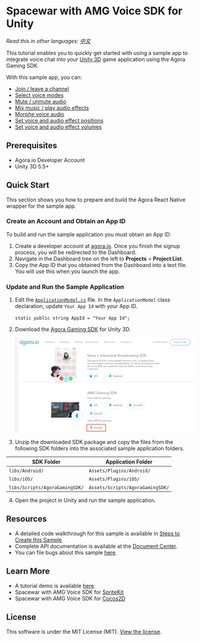 
# Spacewar with AMG Voice SDK for Unity

*Read this in other languages: [中文](README.zh.md)*

This tutorial enables you to quickly get started with using a sample app to integrate voice chat into your [Unity 3D](https://unity3d.com) game application using the Agora Gaming SDK.

With this sample app, you can:

- [Join / leave a channel](#add-join-leave-channel-methods)
- [Select voice modes](#add-agora-engine-methods)
- [Mute / unmute audio](#add-button-and-slider-methods)
- [Mix music / play audio effects](#add-background-music-methods)
- [Morphe voice audio](#add-button-and-slider-methods)
- [Set voice and audio effect positions](#add-button-and-slider-methods)
- [Set voice and audio effect volumes](#add-button-and-slider-methods)

## Prerequisites
- Agora.io Developer Account
- Unity 3D 5.5+

## Quick Start
This section shows you how to prepare and build the Agora React Native wrapper for the sample app.

### Create an Account and Obtain an App ID
To build and run the sample application you must obtain an App ID:

1. Create a developer account at [agora.io](https://dashboard.agora.io/signin/). Once you finish the signup process, you will be redirected to the Dashboard.
2. Navigate in the Dashboard tree on the left to **Projects** > **Project List**.
3. Copy the App ID that you obtained from the Dashboard into a text file. You will use this when you launch the app.

### Update and Run the Sample Application

1. Edit the [`ApplicationModel.cs`](Assets/MainScene/Scripts/HelloUnityVideo.cs) file. In the `ApplicationModel` class declaration, update `Your App Id` with your App ID.

	`static public string AppId = "Your App Id";`

2. Download the [Agora Gaming SDK](https://www.agora.io/en/download/) for Unity 3D.

	![download.jpg](images/download.jpg)

3. Unzip the downloaded SDK package and copy the files from the following SDK folders into the associated sample application folders.

SDK Folder|Application Folder
---|---
`libs/Android/`|`Assets/Plugins/Android/`
`libs/iOS/`|`Assets/Plugins/iOS/`
`libs/Scripts/AgoraGamingSDK/`|`Assets/Scripts/AgoraGamingSDK/`

4. Open the project in Unity and run the sample application.

## Resources
- A detailed code walkthrough for this sample is available in [Steps to Create this Sample](./guide.md).
- Complete API documentation is available at the [Document Center](https://docs.agora.io/en/).
- You can file bugs about this sample [here](https://github.com/AgoraIO/Voice-Call-for-Mobile-Gaming/tree/master/Advanced-Voice-Call-for-Gaming/Spacewar-with-AMG-Voice-SDK-Unity/issues).

## Learn More
- A tutorial demo is available [here](https://github.com/AgoraIO/Hello-Unity3D-Agora).
- Spacewar with AMG Voice SDK for [SpriteKit](https://github.com/AgoraIO/Voice-Call-for-Mobile-Gaming/tree/master/Advanced-Voice-Call-for-Gaming/Spacewar-with-AMG-Voice-SDK-SpriteKit)
- Spacewar with AMG Voice SDK for [Cocos2D](https://github.com/AgoraIO/Voice-Call-for-Mobile-Gaming/tree/master/Advanced-Voice-Call-for-Gaming/Spacewar-with-AMG-Voice-SDK-Cocos2d)

## License
This software is under the MIT License (MIT). [View the license](LICENSE.md).